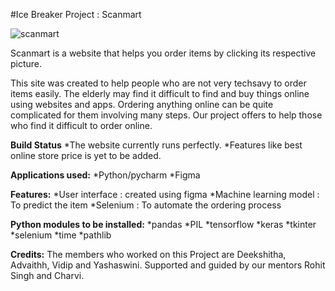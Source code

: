 #Ice Breaker Project : Scanmart

![scanmart](final2.png)

Scanmart is a website that helps you order items by clicking its respective picture.


This site was created to help people who are not very techsavy to order items easily.
The elderly may find it difficult to find and buy things online using websites and apps.
Ordering anything online can be quite complicated for them involving many steps.
Our project offers to help those who find it difficult to order online.

**Build Status**
*The website currently runs perfectly.
*Features like best online store price is yet to be added.

**Applications used:**
*Python/pycharm
*Figma

**Features:**
*User interface : created using figma
*Machine learning model : To predict the item
*Selenium : To automate the ordering process

**Python modules to be installed:**
*pandas
*PIL
*tensorflow
*keras
*tkinter
*selenium
*time
*pathlib

**Credits:**
The members who worked on this Project are Deekshitha, Advaithh, Vidip and Yashaswini.
Supported and guided by our mentors Rohit Singh and Charvi.
